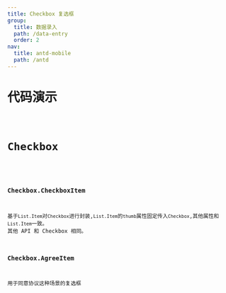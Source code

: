 ```yaml
---
title: Checkbox 复选框
group:
  title: 数据录入
  path: /data-entry
  order: 2
nav:
  title: antd-mobile
  path: /antd
---
```


# 代码演示
<code src="./demos/basic.tsx" />

# Checkbox

<API/>

### Checkbox.CheckboxItem

基于`List.Item`对`Checkbox`进行封装,`List.Item`的`thumb`属性固定传入`Checkbox`,其他属性和`List.Item`一致。
其他 API 和 Checkbox 相同。

### Checkbox.AgreeItem

用于同意协议这种场景的复选框


